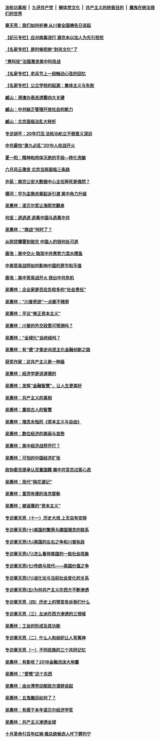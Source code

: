 ####  [法轮功真相](../../../../basic/blob/master/README.md?t=06282202) &nbsp;|&nbsp; [九评共产党](../../../../9ping.md/blob/master/README.md?t=06282202) &nbsp;|&nbsp; [解体党文化](../../../../jtdwh.md/blob/master/README.md?t=06282202)  &nbsp;|&nbsp; [共产主义的终极目的](../../../../gczydzjmd.md/blob/master/README.md?t=06282202) &nbsp;|&nbsp; [魔鬼在统治我们的世界](../../../../mgztzwmdsj.md/blob/master/README.md?t=06282202) 

#### [章天亮：我们如何祈祷 从川普全国祷告日说起](../pages/nsc423/n11944627.md?t=06282202) 

#### [【纪元专栏】应对病毒流行 渥京未以加人为先引担忧](../pages/nsc423/n11875714.md?t=06282202) 

#### [【名家专栏】是时候拒绝“封杀文化”了](../pages/nsc423/n11814093.md?t=06282202) 

#### [“黑科技”治国激发美中科技战](../pages/nsc423/n11638056.md?t=06282202) 

#### [【名家专栏】老兵节上一段触动心弦的回忆](../pages/nsc423/n11646016.md?t=06282202) 

#### [【名家专栏】公立学校的起源：集体主义与失败](../pages/nsc423/n11601833.md?t=06282202) 

#### [臧山：港澳办表态透露四大关键](../pages/nsc423/n11421628.md?t=06282202) 

#### [臧山：中共缺乏管理开放社会的能力](../pages/nsc423/n11407457.md?t=06282202) 

#### [臧山：北京面临治乱大转折](../pages/nsc423/n11406895.md?t=06282202) 

#### [专访胡平：20年打压 法轮功屹立不倒意义深远](../pages/nsc423/n11398800.md?t=06282202) 

#### [中共最怕“逢九必乱”2019人权战开火](../pages/nsc423/n11385248.md?t=06282202) 

#### [夏一阳：精神和肉体灭绝的手段—转化洗脑](../pages/nsc423/n11368250.md?t=06282202) 

#### [六月风云激变 北京当局面临三条路](../pages/nsc423/n11313668.md?t=06282202) 

#### [许茹：南京公安大数据中心主任猝死是偶然？](../pages/nsc423/n11064744.md?t=06282202) 

#### [横河：华为孟晚舟案起诉引渡 美中角力升级](../pages/nsc423/n11027230.md?t=06282202) 

#### [吴惠林：诺贝尔奖让海耶克翻身](../pages/nsc423/n10890049.md?t=06282202) 

#### [何坚：逃逃逃 逃离中国与逃离中共](../pages/nsc423/n10592891.md?t=06282202) 

#### [吴惠林：“商战”何时了？](../pages/nsc423/n10573558.md?t=06282202) 

#### [从网贷爆雷到股灾 中国人的钱何处可逃](../pages/nsc423/n10572800.md?t=06282202) 

#### [唐浩：美中交火 隐现中共黑势力混水摸鱼](../pages/nsc423/n10544040.md?t=06282202) 

#### [中美贸易战将如何影响中国的房市和币值](../pages/nsc423/n10543697.md?t=06282202) 

#### [唐浩：美中贸易战开火 烧出中共危机](../pages/nsc423/n10540126.md?t=06282202) 

#### [吴惠林：企业家是否应负较多的“社会责任”](../pages/nsc423/n10535022.md?t=06282202) 

#### [吴惠林：“川普奇迹”一点都不稀奇](../pages/nsc423/n10512808.md?t=06282202) 

#### [吴惠林：平议“修正资本主义”](../pages/nsc423/n10495724.md?t=06282202) 

#### [吴惠林：川普的外交政策可预测吗？](../pages/nsc423/n10462387.md?t=06282202) 

#### [吴惠林：“全球化”会终结吗？](../pages/nsc423/n10452838.md?t=06282202) 

#### [吴惠林：有“德”才能走向民主化金融创新之路](../pages/nsc423/n10432292.md?t=06282202) 

#### [获奖作家：这共产主义是一种癌](../pages/nsc423/n10431541.md?t=06282202) 

#### [吴惠林：经济学是讲道德的](../pages/nsc423/n10398014.md?t=06282202) 

#### [吴惠林：发挥“金融智慧”，让人生更美好](../pages/nsc423/n10375019.md?t=06282202) 

#### [吴惠林：共产主义的真相](../pages/nsc423/n10351394.md?t=06282202) 

#### [吴惠林：重拾古人的智慧](../pages/nsc423/n10337691.md?t=06282202) 

#### [吴惠林：理念永恒的《资本主义与自由》](../pages/nsc423/n10316274.md?t=06282202) 

#### [吴惠林：数位经济的美丽与哀愁](../pages/nsc423/n10292946.md?t=06282202) 

#### [吴惠林：美中经济战将开打？](../pages/nsc423/n10258825.md?t=06282202) 

#### [吴惠林：可怕的中国经济扩张](../pages/nsc423/n10219147.md?t=06282202) 

#### [政协委员提承认双重国籍 揭中共官员过客心态](../pages/nsc423/n10208809.md?t=06282202) 

#### [吴惠林：现代“桃花源记”](../pages/nsc423/n10185234.md?t=06282202) 

#### [吴惠林：富而有德的洛克斐勒](../pages/nsc423/n10142264.md?t=06282202) 

#### [吴惠林：被诬蔑的“资本主义”](../pages/nsc423/n10124816.md?t=06282202) 

#### [专访章天亮（十一）历史大戏 上天自有安排](../pages/nsc423/n10094905.md?t=06282202) 

#### [专访章天亮(十)美国的繁荣与建国理念的联系](../pages/nsc423/n10094899.md?t=06282202) 

#### [专访章天亮(九)美国的左右之争和川普执政](../pages/nsc423/n10094889.md?t=06282202) 

#### [专访章天亮(八)怎么看待美国的一些社会现象](../pages/nsc423/n10094857.md?t=06282202) 

#### [专访章天亮(七)传统与现代——美国价值之争](../pages/nsc423/n10093140.md?t=06282202) 

#### [专访章天亮(六)进化论与当前社会变化的关系](../pages/nsc423/n10092036.md?t=06282202) 

#### [专访章天亮(五)为何共产主义在西方不断渗透](../pages/nsc423/n10083620.md?t=06282202) 

#### [专访章天亮（四）历史上的预言告诉我们什么](../pages/nsc423/n10083606.md?t=06282202) 

#### [专访章天亮（三）左派在西方渗透的三领域](../pages/nsc423/n10081115.md?t=06282202) 

#### [吴惠林：工会的形成及其功能](../pages/nsc423/n10080633.md?t=06282202) 

#### [专访章天亮（二）什么人和组织让人背离神](../pages/nsc423/n10076637.md?t=06282202) 

#### [专访章天亮（一）不同民族的三个共同记忆](../pages/nsc423/n10074188.md?t=06282202) 

#### [吴惠林：有影呒？2018金融泡沫大地震](../pages/nsc423/n10040534.md?t=06282202) 

#### [吴惠林：“爱情”这个东西](../pages/nsc423/n10019423.md?t=06282202) 

#### [吴惠林：由台湾劳动部政次请辞说起](../pages/nsc423/n9979679.md?t=06282202) 

#### [吴惠林：五鬼搬运如何了？](../pages/nsc423/n9925338.md?t=06282202) 

#### [吴惠林：有感于本年诺贝尔经济学奖](../pages/nsc423/n9871883.md?t=06282202) 

#### [吴惠林：共产主义渗透全球](../pages/nsc423/n9812748.md?t=06282202) 

#### [十月革命引百年红祸 俄总统候选人吁下葬列宁](../pages/nsc423/n9810182.md?t=06282202) 


